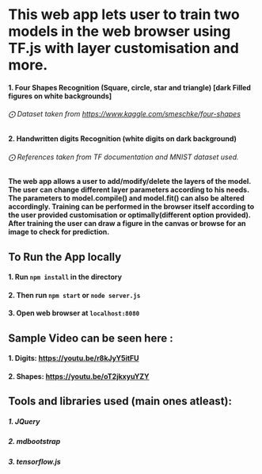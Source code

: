 # This web app lets user to train two models in the web browser using TF.js with layer customisation and more.
#### 1. Four Shapes Recognition (Square, circle, star and triangle) [dark Filled figures on white backgrounds]
###### ⨀ Dataset taken from https://www.kaggle.com/smeschke/four-shapes
#### 2. Handwritten digits Recognition (white digits on dark background)
###### ⨀ References taken from TF documentation and MNIST dataset used.

#### The web app allows a user to add/modify/delete the layers of the model. The user can change different layer parameters according to his needs. The parameters to model.compile() and model.fit() can also be altered accordingly. Training can be performed in the browser itself according to the user provided customisation or optimally(different option provided). After training the user can draw a figure in the canvas or browse for an image to check for prediction.

## To Run the App locally

#### 1. Run `npm install` in the directory

#### 2. Then run `npm start` or `node server.js`

#### 3. Open web browser at `localhost:8080`

## Sample Video can be seen here :
#### 1. Digits:  https://youtu.be/r8kJyY5itFU
#### 2. Shapes:  https://youtu.be/oT2jkxyuYZY


## Tools and libraries used (main ones atleast):
##### 1. JQuery
##### 2. mdbootstrap
##### 3. tensorflow.js
